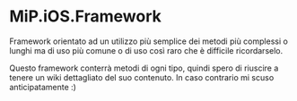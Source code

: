 MiP.iOS.Framework
=================
Framework orientato ad un utilizzo più semplice dei metodi più complessi o lunghi ma di uso più comune o di uso così raro che è difficile ricordarselo.

Questo framework conterrà metodi di ogni tipo, quindi spero di riuscire a tenere un wiki dettagliato del suo contenuto. In caso contrario mi scuso anticipatamente :)
